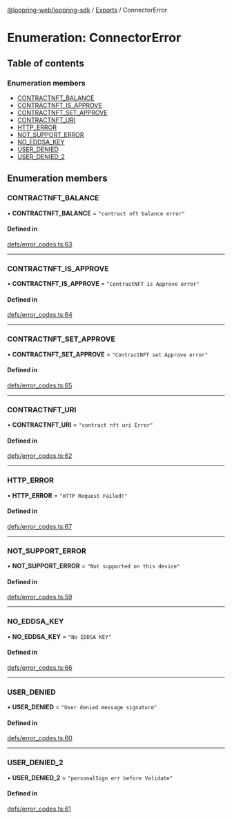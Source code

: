[@loopring-web/loopring-sdk](../README.md) / [Exports](../modules.md) / ConnectorError

# Enumeration: ConnectorError

## Table of contents

### Enumeration members

- [CONTRACTNFT\_BALANCE](ConnectorError.md#contractnft_balance)
- [CONTRACTNFT\_IS\_APPROVE](ConnectorError.md#contractnft_is_approve)
- [CONTRACTNFT\_SET\_APPROVE](ConnectorError.md#contractnft_set_approve)
- [CONTRACTNFT\_URI](ConnectorError.md#contractnft_uri)
- [HTTP\_ERROR](ConnectorError.md#http_error)
- [NOT\_SUPPORT\_ERROR](ConnectorError.md#not_support_error)
- [NO\_EDDSA\_KEY](ConnectorError.md#no_eddsa_key)
- [USER\_DENIED](ConnectorError.md#user_denied)
- [USER\_DENIED\_2](ConnectorError.md#user_denied_2)

## Enumeration members

### CONTRACTNFT\_BALANCE

• **CONTRACTNFT\_BALANCE** = `"contract nft balance error"`

#### Defined in

[defs/error_codes.ts:63](https://github.com/Loopring/loopring_sdk/blob/6d0be7c/src/defs/error_codes.ts#L63)

___

### CONTRACTNFT\_IS\_APPROVE

• **CONTRACTNFT\_IS\_APPROVE** = `"ContractNFT is Approve error"`

#### Defined in

[defs/error_codes.ts:64](https://github.com/Loopring/loopring_sdk/blob/6d0be7c/src/defs/error_codes.ts#L64)

___

### CONTRACTNFT\_SET\_APPROVE

• **CONTRACTNFT\_SET\_APPROVE** = `"ContractNFT set Approve error"`

#### Defined in

[defs/error_codes.ts:65](https://github.com/Loopring/loopring_sdk/blob/6d0be7c/src/defs/error_codes.ts#L65)

___

### CONTRACTNFT\_URI

• **CONTRACTNFT\_URI** = `"contract nft uri Error"`

#### Defined in

[defs/error_codes.ts:62](https://github.com/Loopring/loopring_sdk/blob/6d0be7c/src/defs/error_codes.ts#L62)

___

### HTTP\_ERROR

• **HTTP\_ERROR** = `"HTTP Request Failed!"`

#### Defined in

[defs/error_codes.ts:67](https://github.com/Loopring/loopring_sdk/blob/6d0be7c/src/defs/error_codes.ts#L67)

___

### NOT\_SUPPORT\_ERROR

• **NOT\_SUPPORT\_ERROR** = `"Not supported on this device"`

#### Defined in

[defs/error_codes.ts:59](https://github.com/Loopring/loopring_sdk/blob/6d0be7c/src/defs/error_codes.ts#L59)

___

### NO\_EDDSA\_KEY

• **NO\_EDDSA\_KEY** = `"No EDDSA KEY"`

#### Defined in

[defs/error_codes.ts:66](https://github.com/Loopring/loopring_sdk/blob/6d0be7c/src/defs/error_codes.ts#L66)

___

### USER\_DENIED

• **USER\_DENIED** = `"User denied message signature"`

#### Defined in

[defs/error_codes.ts:60](https://github.com/Loopring/loopring_sdk/blob/6d0be7c/src/defs/error_codes.ts#L60)

___

### USER\_DENIED\_2

• **USER\_DENIED\_2** = `"personalSign err before Validate"`

#### Defined in

[defs/error_codes.ts:61](https://github.com/Loopring/loopring_sdk/blob/6d0be7c/src/defs/error_codes.ts#L61)

